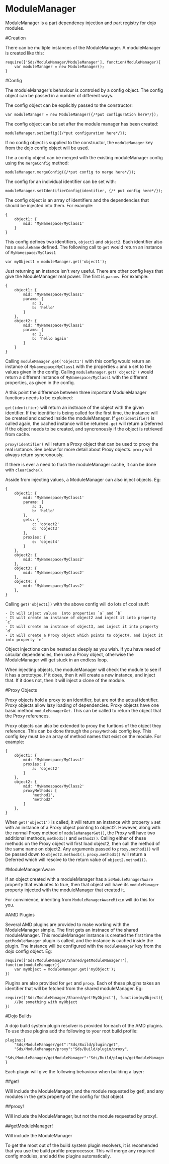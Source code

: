 ModuleManager
==============

ModuleManager is a part dependency injection and part registry for dojo modules.

#Creation

There can be multiple instances of the ModuleManager. A moduleManager is created like this:

    require(['Sds/ModuleManager/ModuleManager'], function(ModuleManager){
        var moduleManager = new ModuleManager();
    }

#Config

The moduleManager's behaviour is controled by a config object. The config object can be passed
in a number of different ways.

The config object can be explicitly passed to the constructor:

    var moduleManager = new ModuleManager({/*put configuration here*/});

The config object can be set after the module manager has been created:

    moduleManager.setConfig({/*put configuration here*/});

If no config object is supplied to the constructor, the `moduleManager` key
from the dojo config object will be used.

The a config object can be merged with the existing moduleManager config using
the `mergeConfig` method:

    moduleManager.mergeConfig({/*put config to merge here*/});

The config for an individual identifier can be set with:

    moduleManager.setIdentifierConfig(identifier, {/* put config here*/});

The config object is an array of identifiers and the dependencies that should
be injected into them. For example:

    {
        object1: {
            mid: 'MyNamespace/MyClass1'
        }
    }

This config defines two identifiers, `object1` and `object2`. Each identifier also has a `moduleName`
defined. The following call to `get` would return an instance of `MyNamespace/MyClass1`

    var myObject1 = moduleManager.get('object1');

Just returning an instance isn't very useful. There are other config keys that give
the ModuleManager real power. The first is `params`. For example:

    {
        object1: {
            mid: 'MyNamespace/MyClass1'
            params: {
                a: 1,
                b: 'hello'
            }
        },
        object2: {
            mid: 'MyNamespace/MyClass1'
            params: {
                a: 2,
                b: 'hello again'
            }
        }
    }

Calling `moduleManager.get('object1')` with this config would return an instance
of `MyNamespace/MyClass1` with the properties `a` and `b` set to the values given
in the config. Calling `moduleManager.get('object2')` would return a different
instance of `MyNamespace/MyClass1` with the different properties, as given in the config.

A this point the difference between three important ModuleManager functions needs
to be explained:

`get(identifier)` will return an instnace of the object with the given identifier. If the identifier
is being called for the first time, the instance will be created and cached inside the
moduleManager. If `get(identifier)` is called again, the cached instance will be returned. `get` will
return a Deferred if the object needs to be created, and syncronously if the object is retrieved
from cache.

`proxy(identifier)` will return a Proxy object that can be used to proxy the real isntance. See below for
more detail about Proxy objects. `proxy` will always return syncronously.

If there is ever a need to flush the moduleManager cache, it can be done with `clearCache()`.

Asside from injecting values, a ModuleManager can also inject objects. Eg:

    {
        object1: {
            mid: 'MyNamespace/MyClass1'
            params: {
                a: 1,
                b: 'hello'
            },
            gets: {
                c: 'object2'
                d: 'object3'
            },
            proxies: {
                e: 'object4'
            }
        },
        object2: {
            mid: 'MyNamespace/MyClass2'
        },
        object3: {
            mid: 'MyNamespace/MyClass2'
        },
        object4: {
            mid: 'MyNamespace/MyClass2'
        },
    }

Calling `get('object1])` with the above config will do lots of cool stuff:

    - It will inject values  into properties `a` and `b`
    - It will create an instance of object2 and inject it into property `c`
    - It will create an instnace of object3, and inject it into property `d`
    - It will create a Proxy object which points to object4, and inject it into property `e`

Object injections can be nested as deeply as you wish. If you have need of circular dependencies,
then use a Proxy object, otherwise the ModuleManager will get stuck in an endless loop.

When injecting objects, the moduleManager will check the module to see if it has a prototype.
If it does, then it will create a new instance, and inject that. If it does not, then it
will inject a clone of the module.


#Proxy Objects

Proxy objects hold a proxy to an identifier, but are not the actual identifier. Proxy objects
allow lazy loading of dependencies. Proxy objects have one basic method `moduleManagerGet`.
This can be called to return the object that the Proxy references.

Proxy objects can also be extended to proxy the funtions of the object they reference. This
can be done through the `proxyMethods` config key. This config key must be an array
of method names that exist on the module. For example:

    {
        object1: {
            mid: 'MyNamespace/MyClass1'
            proxies: {
                a: 'object2'
            }
        },
        object2: {
            mid: 'MyNamespace/MyClass2'
            proxyMethods: [
                'method1',
                'method2'
            ]
        },
    }

When `get('object1')` is called, it will return an instance with property
`a` set with an instance of a Proxy object pointing to object2. However, along with
the normal Proxy method of `moduleManagerGet()`, the Proxy will have two
additional methods, `method1()` and `method2()`. Calling either of these methods
on the Proxy object will first load object2, then call the method of the same name
on object2. Any arguments passed to `proxy.method1()` will be passed down to
`object2.method1()`. `proxy.method1()` will return a Deferred which will resolve
to the return value of `object2.method1()`.

#ModuleManagerAware

If an object created with a moduleManager has a `isModuleManagerAware` property that
evaluates to true, then that object will have its `moduleManager` property injected with
the moduleManager that created it.

For convinience, inheriting from `ModuleManagerAwareMixin` will do this for you.

#AMD Plugins

Several AMD plugins are provided to make working with the ModuleManager simple.
The first gets an instnace of the shared moduleManager. This moduleManager instance
is created the first time the `getModuleManager` plugin is called, and the instance
is cached inside the plugin. The instance will be configured with the `moduleManager` key
from the dojo config object. Eg:

    require(['Sds/ModuleManager/Shared/getModuleManager!'], function(moduleManager){
        var myObject = moduleManager.get('myObject');
    })

Plugins are also provided for `get` and `proxy`. Each of these
plugins takes an identifier that will be fetched from the shared moduleManager. Eg:

    require(['Sds/ModuleManager/Shared/get!MyObject'], function(myObject){
        //Do something with myObject
    })

#Dojo Builds

A dojo build system plugin resolver is provided for each of the AMD plugins. To use
these plugins add the following to your root build profile:

    plugins:{
        "Sds/ModuleManager/get":"Sds/Build/plugin/get",
        "Sds/ModuleManager/proxy":"Sds/Build/plugin/proxy",
        "Sds/ModuleManager/getModuleManager":"Sds/Build/plugin/getModuleManager"
    }

Each plugin will give the following behaviour when building a layer:

##get!

Will include the ModuleManager, and the module requested by get!, and any modules
in the gets property of the config for that object.

##proxy!

Will include the ModuleManager, but not the module requested by proxy!.

##getModuleManager!

Will include the ModuleManager

To get the most out of the build system plugin resolvers, it is recomended that you
use the build profile preprocessor. This will merge any required config modules, and
add the plugins automatically.
